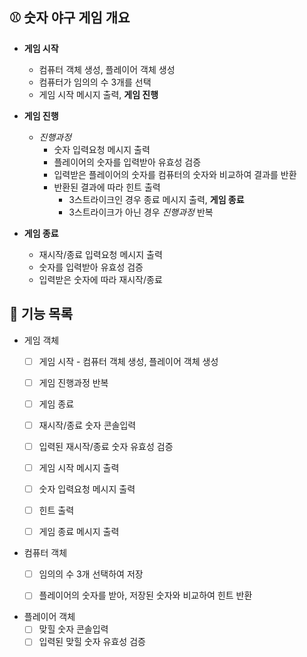 ## ⚾ 숫자 야구 게임 개요
- **게임 시작**
  - 컴퓨터 객체 생성, 플레이어 객체 생성
  - 컴퓨터가 임의의 수 3개를 선택
  - 게임 ️시작 메시지 출력, **게임 진행**


- **게임 진행**
  - *진행과정*
    - 숫자 입력요청 메시지 출력
    - 플레이어의 숫자를 입력받아 유효성 검증
    - 입력받은 플레이어의 숫자를 컴퓨터의 숫자와 비교하여 결과를 반환
    - 반환된 결과에 따라 힌트 출력
      - 3스트라이크인 경우 종료 메시지 출력, **게임 종료**
      - 3스트라이크가 아닌 경우 *진행과정* 반복 


- **게임 종료**
  - 재시작/종료 입력요청 메시지 출력
  - 숫자를 입력받아 유효성 검증
  - 입력받은 숫자에 따라 재시작/종료


## 📝 기능 목록
  - 게임 객체
    - [ ] 게임 시작 - 컴퓨터 객체 생성, 플레이어 객체 생성
    - [ ] 게임 진행과정 반복
    - [ ] 게임 종료
    - [ ] 재시작/종료 숫자 콘솔입력
    - [ ] 입력된 재시작/종료 숫자 유효성 검증
    - [ ] 게임 시작 메시지 출력
    - [ ] 숫자 입력요청 메시지 출력
    - [ ] 힌트 출력
    - [ ] 게임 종료 메시지 출력


  - 컴퓨터 객체
    - [ ] 임의의 수 3개 선택하여 저장
    - [ ] 플레이어의 숫자를 받아, 저장된 숫자와 비교하여 힌트 반환


  - 플레이어 객체
    - [ ] 맞힐 숫자 콘솔입력
    - [ ] 입력된 맞힐 숫자 유효성 검증